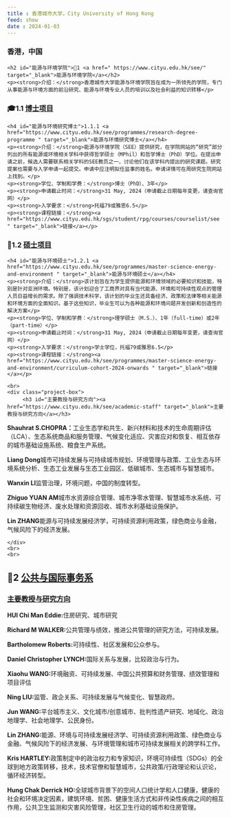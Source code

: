```yaml
---
title : 香港城市大学，City University of Hong Kong
feed: show
date : 2024-01-03
---
```


<html lang="zh">
<head>
    <meta charset="UTF-8">
    <title>香港城市大学，City University of Hong Kong </title>
    <link rel="stylesheet" href="/assets/css/CSS.css">
</head>
<body>
    <h3>香港，中国</h3>

    <h2 id="能源与环境学院">🏫1 <a href=" https://www.cityu.edu.hk/see/" target="_blank">能源与环境学院</a></h2>
    <p><strong>介绍：</strong>香港城市大学能源与环境学院旨在成为一所领先的学院，专门从事能源与环境方面的前沿研究、能源与环境专业人员的培训以及社会利益的知识转移</p>

<h3 id="博士项目">🎓1.1 <a href="https://www.cityu.edu.hk/see/programmes/research-degree-programme " target="_blank">博士项目</a></h3>

    <h4 id="能源与环境研究博士">1.1.1 <a href="https://www.cityu.edu.hk/see/programmes/research-degree-programme " target="_blank">能源与环境研究博士</a></h4>
    <p><strong>介绍：</strong>能源与环境学院（SEE）提供研究，在学院网站的“研究”部分列出的所有能源或环境相关学科中获得哲学硕士（MPhil）和哲学博士（PhD）学位。在提出申请之前，候选人需要联系相关学科的SEE教员之一，讨论他们在该学科内提出的研究课题。研究提案也需要与入学申请一起提交。申请中应注明拟任监事的姓名。申请详情可在周研究生院网站上找到。</p>
    <p><strong>学位、学制和学费：</strong>博士（PhD）、3年</p>
    <p><strong>申请截止时间：</strong>31 May, 2024（申请截止日期每年变更，请查询官网）</p>
    <p><strong>入学要求：</strong>托福79或雅思6.5</p>
    <p><strong>课程链接：</strong><a href="https://www.cityu.edu.hk/sgs/student/rpg/courses/courselist/see " target="_blank">链接</a></p>

<h3 id="硕士项目">📖1.2 <a href="https://www.cityu.edu.hk/see/programmes/master-science-energy-and-environment " target="_blank">硕士项目</a></h3>

    <h4 id="能源与环境硕士">1.2.1 <a href="https://www.cityu.edu.hk/see/programmes/master-science-energy-and-environment " target="_blank">能源与环境硕士</a></h4>
    <p><strong>介绍：</strong>该计划旨在为学生提供能源和环境领域的必要知识和技能，特别是针对亚洲环境。特别是，该计划迎合了工商界对具有当代能源、环境和可持续性观点的管理人员日益增长的需求。除了强调技术科学，该计划的毕业生还具备经济、政策和法律等相关能源和环境方面的全面知识。基于这些知识，毕业生可以为各种能源和环境问题开发创新和创造性的解决方案</p>
    <p><strong>学位、学制和学费：</strong>理学硕士（M.S.）、1年（full-time）或2年（part-time）</p>
    <p><strong>申请截止时间：</strong>31 May, 2024（申请截止日期每年变更，请查询官网）</p>
    <p><strong>入学要求：</strong>学士学位，托福79或雅思6.5</p>
    <p><strong>课程链接：</strong><a href="https://www.cityu.edu.hk/see/programmes/master-science-energy-and-environment/curriculum-cohort-2024-onwards " target="_blank">链接</a></p>

    <br>
    <div class="project-box">
         <h3 id="主要教授与研究方向"><a href="https://www.cityu.edu.hk/see/academic-staff" target="_blank">主要教授与研究方向</a></h3>
<p><strong>Shauhrat S.CHOPRA：</strong>工业生态学和共生、新兴材料和技术的生命周期评估（LCA）、生态系统商品和服务管理、气候变化适应、灾害应对和恢复、相互依存的城市基础设施系统、粮食生产系统。</p>
        <p><strong>Liang Dong</strong>城市可持续发展与可持续城市规划、环境管理与政策、工业生态与环境系统分析、生态工业发展与生态工业园区、低碳城市、生态城市与智慧城市。</p>
        <p><strong> Wanxin LI</strong>监管治理，环境问题，中国的制度转型。</p>
        <p><strong>Zhiguo YUAN AM</strong>城市水资源综合管理、城市净零水管理、智慧城市水系统、可持续碳生物经济、废水处理和资源回收、城市水利基础设施保护。</p>
        <p><strong> Lin ZHANG</strong>能源与可持续发展经济学，可持续资源利用政策，绿色商业与金融，气候风险下的经济发展。</p>

    </div>
    <br>
    <br>

<h2 id="公共与国际事务系">🏫2 <a href="http://www.cityu.edu.hk/pia/" target="_blank">公共与国际事务系</a></h2>

<div class="project-box">
         <h3 id="主要教授与研究方向"><a href="https://www.cityu.edu.hk/pia/people.aspx?r=Academic_Staff" target="_blank">主要教授与研究方向</a></h3>
<p><strong>HUI Chi Man Eddie:</strong>住房研究、城市研究</p>
        <p><strong>Richard M WALKER:</strong>公共管理与绩效，推进公共管理的研究方法，可持续发展。</p>
        <p><strong>Bartholomew Roberts:</strong>可持续性、社区发展和公众参与。</p>
        <p><strong>Daniel Christopher LYNCH:</strong>国际关系与发展，比较政治与行为。</p>
        <p><strong>Xiaohu WANG:</strong>环境融资、可持续发展、中国公共预算和财务管理、绩效管理和项目评估</p>
        <p><strong>Ning LIU:</strong>监管、政企关系、可持续发展与气候变化、智慧政府。</p>
        <p><strong>Jun WANG:</strong>平台城市主义、文化城市/创意城市、批判性遗产研究、地域化、政治地理学、社会地理学、公民身份。</p>
        <p><strong>Lin ZHANG:</strong>能源、环境与可持续发展经济学、可持续资源利用政策、绿色商业与金融、气候风险下的经济发展、与环境管理和城市可持续发展相关的跨学科工作。</p>
        <p><strong>Kris HARTLEY:</strong>政策制定中的政治权力和专家知识，环境可持续性（SDGs）的全球到地方政策转移，技术，技术官僚和智慧城市，公共政策/行政理论和认识论，循环经济转型。</p>
        <p><strong>Hung Chak Derrick HO:</strong>全球城市背景下的空间人口统计学和人口健康，健康的社会和环境决定因素，建筑环境、贫困、健康生活方式和非传染性疾病之间的相互作用，公共卫生监测和灾害风险管理，社区卫生行动的城市和住房管理。</p>

 </div>
<br>
<br>


</body>
</html>
